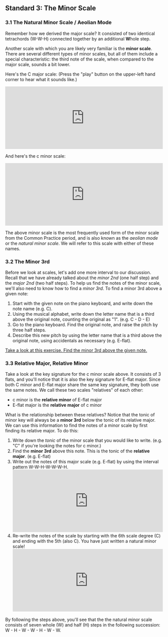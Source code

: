 ## Standard 3: The Minor Scale

### 3.1 The Natural Minor Scale / Aeolian Mode

Remember how we derived the major scale? It consisted of two identical tetrachords (W-W-H) connected together by an additional **W**hole step.

Another scale with which you are likely very familiar is the **minor scale**. There are several different types of minor scales, but all of them include a special characteristic: the third note of the scale, when compared to the major scale, sounds a bit lower. 

Here's the C major scale: (Press the "play" button on the upper-left hand corner to hear what it sounds like.)

<iframe src="https://trinket.io/embed/music/2b5139a67b" width="100%" height="200" frameborder="0" marginwidth="0" marginheight="0" allowfullscreen></iframe>

And here's the c minor scale:

<iframe src="https://trinket.io/embed/music/f12b5df8b6" width="100%" height="200" frameborder="0" marginwidth="0" marginheight="0" allowfullscreen></iframe>

The above minor scale is the most frequently used form of the minor scale from the Common Practice period, and is also known as the *aeolian mode* or the *natural minor scale*. We will refer to this scale with either of these names.

### 3.2 The Minor 3rd

Before we look at scales, let's add one more interval to our discussion. Recall that we have already talked about the *minor 2nd* (one half step) and the *major 2nd* (two half steps). To help us find the notes of the minor scale, we'll also need to know how to find a *minor 3rd*. To find a minor 3rd above a given note:
1. Start with the given note on the piano keyboard, and write down the note name (e.g. C).
2. Using the musical alphabet, write down the letter name that is a third above the original note, counting the original as "1". (e.g. C - D - E)
3. Go to the piano keyboard. Find the original note, and raise the pitch by three half steps.
3. Describe this new pitch by using the letter name that is a third above the original note, using accidentals as necessary (e.g. E-flat).

[Take a look at this exercise. Find the minor 3rd above the given note.](https://www.musictheory.net/exercises/interval-construction/b8ty9ybyyybyybybnyyyy)

### 3.3 Relative Major, Relative Minor

Take a look at the key signature for the c minor scale above. It consists of 3 flats, and you'll notice that it is also the key signature for E-flat major. Since both C minor and E-flat major share the same key signature, they both use the same notes. We call these two scales "relatives" of each other:
- c minor is the **relative minor** of E-flat major
- E-flat major is the **relative major** of c minor


What is the relationship between these relatives? Notice that the tonic of minor key will always be a **minor 3rd** below the tonic of its relative major. We can use this information to find the notes of a minor scale by first finding its relative major. To do this:

1. Write down the *tonic* of the minor scale that you would like to write. (e.g. "C" if you're looking the notes for c minor.)
2. Find the **minor 3rd** above this note. This is the tonic of the **relative major**. (e.g. E-flat)
3. Write out the notes of this major scale (e.g. E-flat) by using the interval pattern W-W-H-W-W-W-H. <iframe src="https://trinket.io/embed/music/8728f0a032" width="100%" height="200" frameborder="0" marginwidth="0" marginheight="0" allowfullscreen></iframe>
4. Re-write the notes of the scale by starting with the 6th scale degree (C) and ending with the 5th (also C). You have just written a natural minor scale! <iframe src="https://trinket.io/embed/music/9a3f182099" width="100%" height="200" frameborder="0" marginwidth="0" marginheight="0" allowfullscreen></iframe>


By following the steps above, you'll see that the the natural minor scale consists of seven whole (W) and half (H) steps in the following succession: W - H - W - W - H - W - W.
